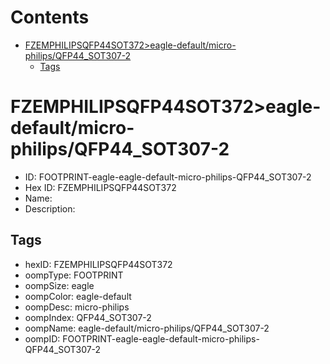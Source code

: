 



Contents
========

* [FZEMPHILIPSQFP44SOT372>eagle-default/micro-philips/QFP44_SOT307-2](#fzemphilipsqfp44sot372eagle-defaultmicro-philipsqfp44_sot307-2)
	* [Tags](#tags)

# FZEMPHILIPSQFP44SOT372>eagle-default/micro-philips/QFP44_SOT307-2

- ID: FOOTPRINT-eagle-eagle-default-micro-philips-QFP44_SOT307-2
- Hex ID: FZEMPHILIPSQFP44SOT372
- Name: 
- Description: 

## Tags

- hexID: FZEMPHILIPSQFP44SOT372
- oompType: FOOTPRINT
- oompSize: eagle
- oompColor: eagle-default
- oompDesc: micro-philips
- oompIndex: QFP44_SOT307-2
- oompName: eagle-default/micro-philips/QFP44_SOT307-2
- oompID: FOOTPRINT-eagle-eagle-default-micro-philips-QFP44_SOT307-2
